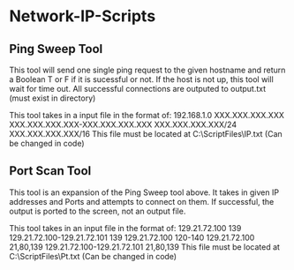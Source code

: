 # Network-IP-Scripts

## Ping Sweep Tool

This tool will send one single ping request to the given hostname and return a Boolean T or F if it is sucessful or not.
If the host is not up, this tool will wait for time out.
All successful connections are outputed to output.txt (must exist in directory)

This tool takes in a input file in the format of:
192.168.1.0
XXX.XXX.XXX.XXX
XXX.XXX.XXX.XXX-XXX.XXX.XXX.XXX
XXX.XXX.XXX.XXX/24
XXX.XXX.XXX.XXX/16
This file must be located at C:\ScriptFiles\IP.txt (Can be changed in code)


## Port Scan Tool

This tool is an expansion of the Ping Sweep tool above. It takes in given IP addresses and Ports and attempts to connect on them.
If successful, the output is ported to the screen, not an output file.

This tool takes in an input file in the format of:
129.21.72.100
139
129.21.72.100-129.21.72.101
139
129.21.72.100
120-140
129.21.72.100
21,80,139
129.21.72.100-129.21.72.101
21,80,139
This file must be located at C:\ScriptFiles\Pt.txt (Can be changed in code)
